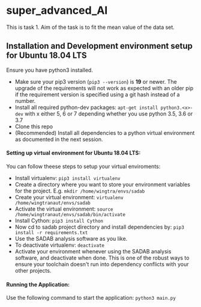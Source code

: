 # super_advanced_AI

This is task 1. Aim of the task is to fit the mean value of the data set. 

## Installation and Development environment setup for Ubuntu 18.04 LTS 
Ensure you have python3 installed.
* Make sure your pip3 version (`pip3 --version`) is **19** or newer. The upgrade of the requirements will not work as expected with an older pip if the requirement version is specified using a git hash instead of a number.
* Install all required python-dev packages: `apt-get install python3.<x>-dev` with x either 5, 6 or 7 depending whether you use python 3.5, 3.6 or 3.7
* Clone this repo
* (Recommended) Install all dependencies to a python virtual environment as documented in the next session. 

#### Setting up virtual environment for Ubuntu 18.04 LTS:
You can follow theese steps to setup your virtual enviroments: 

* Install virtualenv: `pip3 install virtualenv`
* Create a directory where you want to store your environment variables for the project. E.g. `mkdir /home/wingtra/envs/sadab`
* Create your virtual environment: `virtualenv /home/wingtranaut/envs/sadab`
* Activate the virtual environment: `source /home/wingtranaut/envs/sadab/bin/activate`
* Install Cython: `pip3 install Cython`
* Now cd to sadab project directory and install dependencies by: `pip3 install -r requirements.txt`
* Use the SADAB analysis software as you like.
* To deactivate virtualenv: `deactivate`
* Activate your environment whenever using the SADAB analysis software, and deactivate when done. This is one of the robust ways to ensure your toolchain doesn't run into dependency conflicts with your other projects.

#### Running the Application:
Use the following command to start the application: `python3 main.py`
